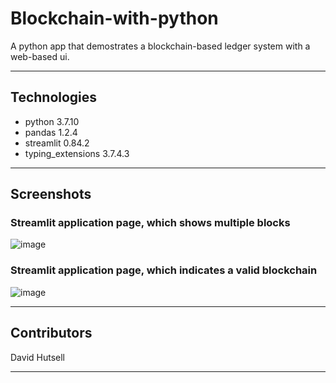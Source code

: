# Blockchain-with-python


A python app that demostrates a blockchain-based ledger system with a web-based ui.

---

## Technologies

- python 3.7.10
- pandas 1.2.4
- streamlit 0.84.2
- typing_extensions 3.7.4.3

---

## Screenshots

### Streamlit application page, which shows multiple blocks
![image](https://user-images.githubusercontent.com/107014664/204954770-8c5c0505-6c9d-4306-9789-61840f18bb21.png)

### Streamlit application page, which indicates a valid blockchain

![image](https://user-images.githubusercontent.com/107014664/204955075-98c3c115-b1aa-4a72-b935-c75dd79a6aaa.png)

---

## Contributors

David Hutsell

---
